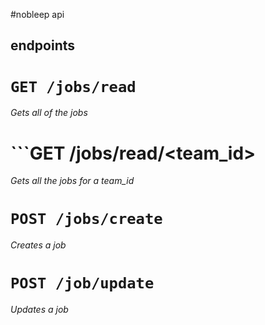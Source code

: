 #nobleep api

## endpoints

# ```GET /jobs/read```
_Gets all of the jobs_

# ```GET /jobs/read/<team_id>
_Gets all the jobs for a team_id_

# ```POST /jobs/create```
_Creates a job_

# ```POST /job/update```
_Updates a job_
